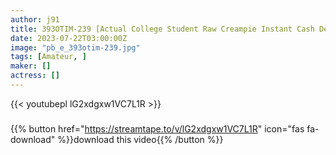 ```yaml
---
author: j91
title: 393OTIM-239 [Actual College Student Raw Creampie Instant Cash Delivery Project! Immediate Saddle AV Shooting] Immediate Saddle For An Amateur Girl Who Wants Money! Randomly Released! Yuri-Chan
date: 2023-07-22T03:00:00Z
image: "pb_e_393otim-239.jpg"
tags: [Amateur, ]
maker: []
actress: []
---
```



{{< youtubepl lG2xdgxw1VC7L1R >}}
###

{{% button href="https://streamtape.to/v/lG2xdgxw1VC7L1R" icon="fas fa-download" %}}download this video{{% /button %}}


